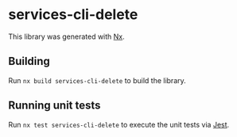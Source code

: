 # services-cli-delete

This library was generated with [Nx](https://nx.dev).

## Building

Run `nx build services-cli-delete` to build the library.

## Running unit tests

Run `nx test services-cli-delete` to execute the unit tests via [Jest](https://jestjs.io).
